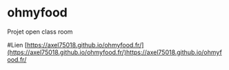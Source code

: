 # ohmyfood
Projet open class room

#Lien
[https://axel75018.github.io/ohmyfood.fr/](https://axel75018.github.io/ohmyfood.fr/)https://axel75018.github.io/ohmyfood.fr/
